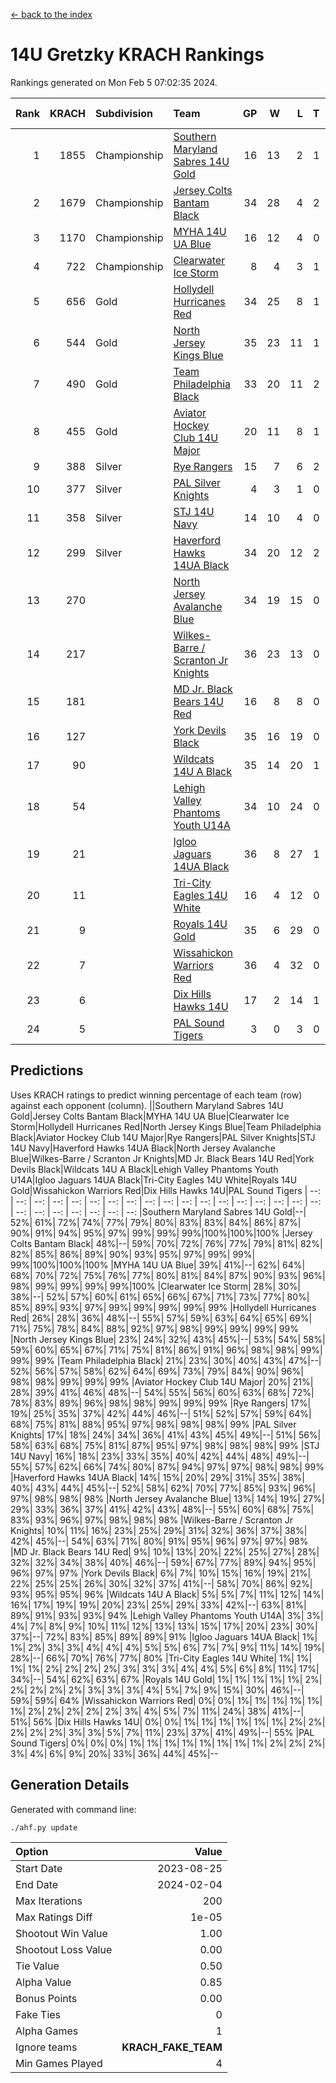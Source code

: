 [<- back to the index](readme.md)
# 14U Gretzky KRACH Rankings
Rankings generated on Mon Feb  5 07:02:35 2024.

Rank|KRACH|Subdivision|Team|GP|W|L|T|OTW|OTL|SoS|Exp Wins|Win Diff
---:|---:|:---|:---|---:|---:|---:|---:|---:|---:|---:|---:|---:
1|1855|Championship|[Southern Maryland Sabres 14U Gold](https://gamesheetstats.com/seasons/3659/teams/140588/schedule)|16|13|2|1|0|0|394|14.3|-0.0
2|1679|Championship|[Jersey Colts Bantam Black](https://gamesheetstats.com/seasons/3659/teams/140580/schedule)|34|28|4|2|2|0|341|29.8|-0.0
3|1170|Championship|[MYHA 14U UA Blue](https://gamesheetstats.com/seasons/3659/teams/140583/schedule)|16|12|4|0|2|2|450|12.8|-0.0
4|722|Championship|[Clearwater Ice Storm](https://gamesheetstats.com/seasons/3659/teams/142500/schedule)|8|4|3|1|0|0|736|5.3|-0.0
5|656|Gold|[Hollydell Hurricanes Red](https://gamesheetstats.com/seasons/3659/teams/140578/schedule)|34|25|8|1|1|1|341|26.3|-0.0
6|544|Gold|[North Jersey Kings Blue](https://gamesheetstats.com/seasons/3659/teams/140585/schedule)|35|23|11|1|3|2|431|24.3|-0.0
7|490|Gold|[Team Philadelphia Black](https://gamesheetstats.com/seasons/3659/teams/140590/schedule)|33|20|11|2|2|2|485|21.8|-0.0
8|455|Gold|[Aviator Hockey Club 14U Major](https://gamesheetstats.com/seasons/3659/teams/140575/schedule)|20|11|8|1|1|1|630|12.3|-0.0
9|388|Silver|[Rye Rangers](https://gamesheetstats.com/seasons/3659/teams/140587/schedule)|15|7|6|2|2|1|558|8.8|-0.0
10|377|Silver|[PAL Silver Knights](https://gamesheetstats.com/seasons/3659/teams/140614/schedule)|4|3|1|0|0|0|186|3.8|-0.0
11|358|Silver|[STJ 14U Navy](https://gamesheetstats.com/seasons/3659/teams/140589/schedule)|14|10|4|0|0|1|283|10.9|0.0
12|299|Silver|[Haverford Hawks 14UA Black](https://gamesheetstats.com/seasons/3659/teams/140577/schedule)|34|20|12|2|0|3|373|21.9|0.0
13|270||[North Jersey Avalanche Blue](https://gamesheetstats.com/seasons/3659/teams/140584/schedule)|34|19|15|0|0|1|442|19.9|0.0
14|217||[Wilkes-Barre / Scranton Jr Knights](https://gamesheetstats.com/seasons/3659/teams/140593/schedule)|36|23|13|0|2|0|230|23.9|0.0
15|181||[MD Jr. Black Bears 14U Red](https://gamesheetstats.com/seasons/3659/teams/140581/schedule)|16|8|8|0|0|1|283|8.9|0.0
16|127||[York Devils Black](https://gamesheetstats.com/seasons/3659/teams/140595/schedule)|35|16|19|0|2|0|387|16.9|0.0
17|90||[Wildcats 14U A Black](https://gamesheetstats.com/seasons/3659/teams/140592/schedule)|35|14|20|1|1|2|405|15.4|0.0
18|54||[Lehigh Valley Phantoms Youth U14A](https://gamesheetstats.com/seasons/3659/teams/140582/schedule)|34|10|24|0|0|0|429|10.9|0.0
19|21||[Igloo Jaguars 14UA Black](https://gamesheetstats.com/seasons/3659/teams/140579/schedule)|36|8|27|1|0|0|407|9.4|0.0
20|11||[Tri-City Eagles 14U White](https://gamesheetstats.com/seasons/3659/teams/140591/schedule)|16|4|12|0|0|0|170|4.9|0.0
21|9||[Royals 14U Gold](https://gamesheetstats.com/seasons/3659/teams/140586/schedule)|35|6|29|0|0|1|172|6.9|0.0
22|7||[Wissahickon Warriors Red](https://gamesheetstats.com/seasons/3659/teams/140594/schedule)|36|4|32|0|0|0|322|4.9|0.0
23|6||[Dix Hills Hawks 14U](https://gamesheetstats.com/seasons/3659/teams/140576/schedule)|17|2|14|1|0|0|279|3.4|0.0
24|5||[PAL Sound Tigers](https://gamesheetstats.com/seasons/3659/teams/140615/schedule)|3|0|3|0|0|0|231|0.9|0.0

## Predictions
Uses KRACH ratings to predict winning percentage of each team (row) against each opponent (column).
||Southern Maryland Sabres 14U Gold|Jersey Colts Bantam Black|MYHA 14U UA Blue|Clearwater Ice Storm|Hollydell Hurricanes Red|North Jersey Kings Blue|Team Philadelphia Black|Aviator Hockey Club 14U Major|Rye Rangers|PAL Silver Knights|STJ 14U Navy|Haverford Hawks 14UA Black|North Jersey Avalanche Blue|Wilkes-Barre / Scranton Jr Knights|MD Jr. Black Bears 14U Red|York Devils Black|Wildcats 14U A Black|Lehigh Valley Phantoms Youth U14A|Igloo Jaguars 14UA Black|Tri-City Eagles 14U White|Royals 14U Gold|Wissahickon Warriors Red|Dix Hills Hawks 14U|PAL Sound Tigers
| --: | --: | --: | --: | --: | --: | --: | --: | --: | --: | --: | --: | --: | --: | --: | --: | --: | --: | --: | --: | --: | --: | --: | --: | --: 
|Southern Maryland Sabres 14U Gold|--| 52%| 61%| 72%| 74%| 77%| 79%| 80%| 83%| 83%| 84%| 86%| 87%| 90%| 91%| 94%| 95%| 97%| 99%| 99%| 99%|100%|100%|100%
|Jersey Colts Bantam Black| 48%|--| 59%| 70%| 72%| 76%| 77%| 79%| 81%| 82%| 82%| 85%| 86%| 89%| 90%| 93%| 95%| 97%| 99%| 99%| 99%|100%|100%|100%
|MYHA 14U UA Blue| 39%| 41%|--| 62%| 64%| 68%| 70%| 72%| 75%| 76%| 77%| 80%| 81%| 84%| 87%| 90%| 93%| 96%| 98%| 99%| 99%| 99%| 99%|100%
|Clearwater Ice Storm| 28%| 30%| 38%|--| 52%| 57%| 60%| 61%| 65%| 66%| 67%| 71%| 73%| 77%| 80%| 85%| 89%| 93%| 97%| 99%| 99%| 99%| 99%| 99%
|Hollydell Hurricanes Red| 26%| 28%| 36%| 48%|--| 55%| 57%| 59%| 63%| 64%| 65%| 69%| 71%| 75%| 78%| 84%| 88%| 92%| 97%| 98%| 99%| 99%| 99%| 99%
|North Jersey Kings Blue| 23%| 24%| 32%| 43%| 45%|--| 53%| 54%| 58%| 59%| 60%| 65%| 67%| 71%| 75%| 81%| 86%| 91%| 96%| 98%| 98%| 99%| 99%| 99%
|Team Philadelphia Black| 21%| 23%| 30%| 40%| 43%| 47%|--| 52%| 56%| 57%| 58%| 62%| 64%| 69%| 73%| 79%| 84%| 90%| 96%| 98%| 98%| 99%| 99%| 99%
|Aviator Hockey Club 14U Major| 20%| 21%| 28%| 39%| 41%| 46%| 48%|--| 54%| 55%| 56%| 60%| 63%| 68%| 72%| 78%| 83%| 89%| 96%| 98%| 98%| 99%| 99%| 99%
|Rye Rangers| 17%| 19%| 25%| 35%| 37%| 42%| 44%| 46%|--| 51%| 52%| 57%| 59%| 64%| 68%| 75%| 81%| 88%| 95%| 97%| 98%| 98%| 98%| 99%
|PAL Silver Knights| 17%| 18%| 24%| 34%| 36%| 41%| 43%| 45%| 49%|--| 51%| 56%| 58%| 63%| 68%| 75%| 81%| 87%| 95%| 97%| 98%| 98%| 98%| 99%
|STJ 14U Navy| 16%| 18%| 23%| 33%| 35%| 40%| 42%| 44%| 48%| 49%|--| 55%| 57%| 62%| 66%| 74%| 80%| 87%| 94%| 97%| 97%| 98%| 98%| 99%
|Haverford Hawks 14UA Black| 14%| 15%| 20%| 29%| 31%| 35%| 38%| 40%| 43%| 44%| 45%|--| 52%| 58%| 62%| 70%| 77%| 85%| 93%| 96%| 97%| 98%| 98%| 98%
|North Jersey Avalanche Blue| 13%| 14%| 19%| 27%| 29%| 33%| 36%| 37%| 41%| 42%| 43%| 48%|--| 55%| 60%| 68%| 75%| 83%| 93%| 96%| 97%| 98%| 98%| 98%
|Wilkes-Barre / Scranton Jr Knights| 10%| 11%| 16%| 23%| 25%| 29%| 31%| 32%| 36%| 37%| 38%| 42%| 45%|--| 54%| 63%| 71%| 80%| 91%| 95%| 96%| 97%| 97%| 98%
|MD Jr. Black Bears 14U Red|  9%| 10%| 13%| 20%| 22%| 25%| 27%| 28%| 32%| 32%| 34%| 38%| 40%| 46%|--| 59%| 67%| 77%| 89%| 94%| 95%| 96%| 97%| 97%
|York Devils Black|  6%|  7%| 10%| 15%| 16%| 19%| 21%| 22%| 25%| 25%| 26%| 30%| 32%| 37%| 41%|--| 58%| 70%| 86%| 92%| 93%| 95%| 95%| 96%
|Wildcats 14U A Black|  5%|  5%|  7%| 11%| 12%| 14%| 16%| 17%| 19%| 19%| 20%| 23%| 25%| 29%| 33%| 42%|--| 63%| 81%| 89%| 91%| 93%| 93%| 94%
|Lehigh Valley Phantoms Youth U14A|  3%|  3%|  4%|  7%|  8%|  9%| 10%| 11%| 12%| 13%| 13%| 15%| 17%| 20%| 23%| 30%| 37%|--| 72%| 83%| 85%| 89%| 89%| 91%
|Igloo Jaguars 14UA Black|  1%|  1%|  2%|  3%|  3%|  4%|  4%|  4%|  5%|  5%|  6%|  7%|  7%|  9%| 11%| 14%| 19%| 28%|--| 66%| 70%| 76%| 77%| 80%
|Tri-City Eagles 14U White|  1%|  1%|  1%|  1%|  2%|  2%|  2%|  2%|  3%|  3%|  3%|  4%|  4%|  5%|  6%|  8%| 11%| 17%| 34%|--| 54%| 62%| 63%| 67%
|Royals 14U Gold|  1%|  1%|  1%|  1%|  1%|  2%|  2%|  2%|  2%|  2%|  3%|  3%|  3%|  4%|  5%|  7%|  9%| 15%| 30%| 46%|--| 59%| 59%| 64%
|Wissahickon Warriors Red|  0%|  0%|  1%|  1%|  1%|  1%|  1%|  1%|  2%|  2%|  2%|  2%|  2%|  3%|  4%|  5%|  7%| 11%| 24%| 38%| 41%|--| 51%| 56%
|Dix Hills Hawks 14U|  0%|  0%|  1%|  1%|  1%|  1%|  1%|  1%|  2%|  2%|  2%|  2%|  2%|  3%|  3%|  5%|  7%| 11%| 23%| 37%| 41%| 49%|--| 55%
|PAL Sound Tigers|  0%|  0%|  0%|  1%|  1%|  1%|  1%|  1%|  1%|  1%|  1%|  2%|  2%|  2%|  3%|  4%|  6%|  9%| 20%| 33%| 36%| 44%| 45%|--

## Generation Details

Generated with command line:
```
./ahf.py update
```

| Option | Value |
| :----- | ----: |
| Start Date | 2023-08-25 |
| End Date | 2024-02-04 |
| Max Iterations | 200 |
| Max Ratings Diff | 1e-05 |
| Shootout Win Value | 1.00 |
| Shootout Loss Value | 0.00 |
| Tie Value | 0.50 |
| Alpha Value | 0.85 |
| Bonus Points | 0.00 |
| Fake Ties | 0 |
| Alpha Games | 1 |
| Ignore teams | __KRACH_FAKE_TEAM__ |
| Min Games Played | 4 |

